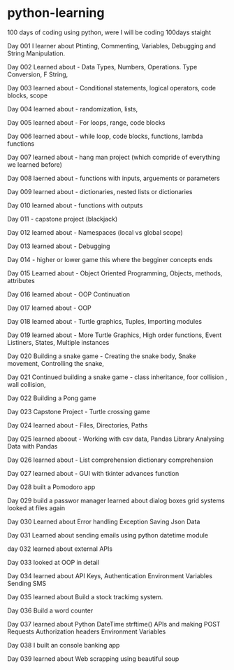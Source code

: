 # python-learning
100 days of coding using python, were I will be coding 100days staight

Day 001
I learner about 
    Ptinting, 
    Commenting, 
    Variables, 
    Debugging and 
    String Manipulation.


Day 002
Learned about -
    Data Types,
    Numbers,
    Operations.
    Type Conversion,
    F String,

Day 003
learned about - 
    Conditional statements,
    logical operators,
    code blocks,
    scope


Day 004 
learned about - 
    randomization,
    lists,

Day 005
learned about - 
    For loops,
    range,
    code blocks

Day 006
learned about - 
    while loop,
    code blocks,
    functions, 
    lambda functions

Day 007 
learned about -
    hang man project (which compride of everything we learned before)

Day 008
laerned about - 
    functions with inputs,
    arguements or parameters


Day 009
learned about - 
    dictionaries,
    nested lists or dictionaries

Day 010
learned about - 
    functions with outputs


Day  011 - capstone project (blackjack)

Day 012 
learned about - 
    Namespaces (local vs global scope)

Day 013 
learned about - 
    Debugging

Day 014  - higher or lower game 
    this where the begginer concepts ends

Day 015 
Learned about -
    Object Oriented Programming,
        Objects,
        methods,
        attributes

Day 016 
learned about - 
    OOP Continuation

Day 017 
learned about -
    OOP 

Day 018 
learned about - 
    Turtle graphics,
    Tuples,
    Importing modules


Day 019
learned about - 
    More Turtle Graphics,
    High order functions,
    Event Listiners,
    States,
    Multiple instances

Day 020 
Building a snake game - 
    Creating the snake body,
    Snake movement,
    Controlling the snake,



Day 021
Continued building a snake game - 
    class inheritance,
    foor collision ,
    wall collision,


Day 022
Building a Pong game

Day 023
Capstone Project - Turtle crossing game

Day 024 
learned about -
    Files,
    Directories,
    Paths


Day 025 
learned aboout - 
    Working with csv data,
    Pandas Library
    Analysing Data with Pandas

Day 026
learned about -
    List comprehension
    dictionary comprehension

Day 027 
learned about - 
    GUI with tkinter
    advances function 
    

Day 028
built a Pomodoro app

Day 029
build a passwor manager
    learned about 
        dialog boxes
        grid systems
        looked at files again


Day 030
Learned about 
    Error handling
    Exception
    Saving Json Data


Day 031
Learned about
    sending emails using python
    datetime module

day 032
learned about
    external APIs


Day 033 
looked at 
    OOP in detail


Day 034
learned about 
    API Keys,
    Authentication
    Environment Variables
    Sending SMS


Day 035 
learned about
    Build a stock trackimg system.


Day 036
Build  a word counter 

Day 037
learned about 
    Python DateTime strftime()
    APIs and making POST Requests
    Authorization headers
    Environment Variables


Day 038
I built an console banking app

Day 039
learned about 
    Web scrapping using beautiful soup




    
